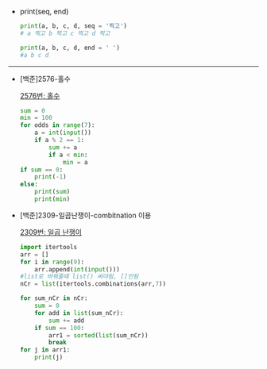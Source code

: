 - print(seq, end)

    ```python
    print(a, b, c, d, seq = '찍고')
    # a 찍고 b 찍고 c 찍고 d 찍고

    print(a, b, c, d, end = ' ')
    #a b c d 
    ```

---

- [백준]2576-홀수

    [2576번: 홀수](https://www.acmicpc.net/problem/2576)

    ```python
    sum = 0
    min = 100
    for odds in range(7):
        a = int(input())
        if a % 2 == 1:
            sum += a
            if a < min:
                min = a
    if sum == 0:
        print(-1)
    else:
        print(sum)
        print(min)
    ```

- [백준]2309-일곱난쟁이-combitnation 이용

    [2309번: 일곱 난쟁이](https://www.acmicpc.net/problem/2309)

    ```python
    import itertools
    arr = []
    for i in range(9):
        arr.append(int(input()))
    #list로 바꿔줄때 list() 써야됨, []안됨
    nCr = list(itertools.combinations(arr,7))

    for sum_nCr in nCr:
        sum = 0
        for add in list(sum_nCr):
            sum += add
        if sum == 100:
            arr1 = sorted(list(sum_nCr))
            break
    for j in arr1:
        print(j)
    ```